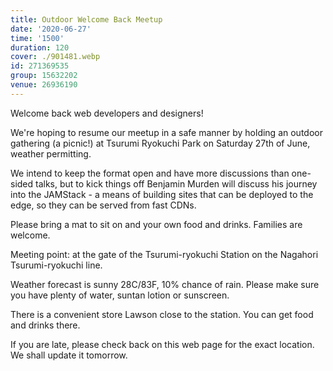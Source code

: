 ```yaml
---
title: Outdoor Welcome Back Meetup
date: '2020-06-27'
time: '1500'
duration: 120
cover: ./901481.webp
id: 271369535
group: 15632202
venue: 26936190
---
```


Welcome back web developers and designers!

We're hoping to resume our meetup in a safe manner by holding an outdoor gathering (a picnic!) at Tsurumi Ryokuchi Park on Saturday 27th of June, weather permitting.

We intend to keep the format open and have more discussions than one-sided talks, but to kick things off Benjamin Murden will discuss his journey into the JAMStack - a means of building sites that can be deployed to the edge, so they can be served from fast CDNs.

Please bring a mat to sit on and your own food and drinks. Families are welcome.

Meeting point: at the gate of the Tsurumi-ryokuchi Station on the Nagahori Tsurumi-ryokuchi line.

Weather forecast is sunny 28C/83F, 10% chance of rain. Please make sure you have plenty of water, suntan lotion or sunscreen.

There is a convenient store Lawson close to the station. You can get food and drinks there.

If you are late, please check back on this web page for the exact location. We shall update it tomorrow.
